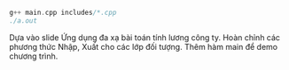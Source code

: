 ```cpp
g++ main.cpp includes/*.cpp
./a.out
```

Dựa vào slide Ứng dụng đa xạ bài toán tính lương công ty.
Hoàn chỉnh các phương thức Nhập, Xuất cho các lớp đối tượng.
Thêm hàm main để demo chương trình.